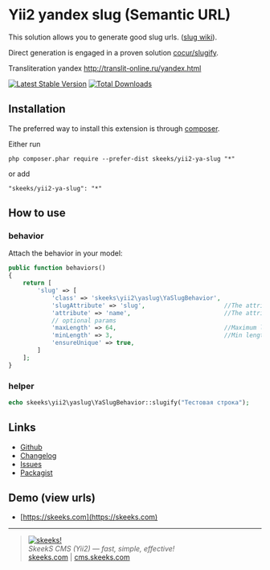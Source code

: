 Yii2 yandex slug (Semantic URL)
===================================

This solution allows you to generate good slug urls. ([slug wiki](https://en.wikipedia.org/wiki/Semantic_URL)).

Direct generation is engaged in a proven solution [cocur/slugify](https://github.com/cocur/slugify).

Transliteration yandex http://translit-online.ru/yandex.html

[![Latest Stable Version](https://img.shields.io/packagist/v/skeeks/yii2-ya-slug.svg)](https://packagist.org/packages/skeeks/yii2-ya-slug)
[![Total Downloads](https://img.shields.io/packagist/dt/skeeks/yii2-ya-slug.svg)](https://packagist.org/packages/skeeks/yii2-ya-slug)

Installation
------------

The preferred way to install this extension is through [composer](http://getcomposer.org/download/).

Either run

```
php composer.phar require --prefer-dist skeeks/yii2-ya-slug "*"
```

or add

```
"skeeks/yii2-ya-slug": "*"
```


How to use
----------

### behavior

Attach the behavior in your model:

```php
public function behaviors()
{
    return [
        'slug' => [
            'class' => 'skeeks\yii2\yaslug\YaSlugBehavior',
            'slugAttribute' => 'slug',                      //The attribute to be generated
            'attribute' => 'name',                          //The attribute from which will be generated
            // optional params
            'maxLength' => 64,                              //Maximum length of attribute slug
            'minLength' => 3,                               //Min length of attribute slug
            'ensureUnique' => true,
        ]
    ];
}

```


### helper

```php
echo skeeks\yii2\yaslug\YaSlugBehavior::slugify("Тестовая строка");
```

Links
----------
* [Github](https://github.com/skeeks-semenov/yii2-slug-behavior)
* [Changelog](https://github.com/skeeks-semenov/yii2-slug-behavior/blob/master/CHANGELOG.md)
* [Issues](https://github.com/skeeks-semenov/yii2-slug-behavior/issues)
* [Packagist](https://packagist.org/packages/skeeks/yii2-ya-slug)


Demo (view urls)
----------
* [https://skeeks.com](https://skeeks.com)

___

> [![skeeks!](https://skeeks.com/img/logo/logo-no-title-80px.png)](https://skeeks.com)  
<i>SkeekS CMS (Yii2) — fast, simple, effective!</i>  
[skeeks.com](https://skeeks.com) | [cms.skeeks.com](https://cms.skeeks.com)

